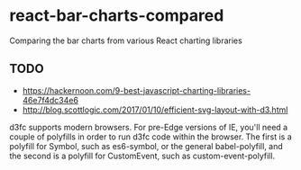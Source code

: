 # react-bar-charts-compared
Comparing the bar charts from various React charting libraries

## TODO

- https://hackernoon.com/9-best-javascript-charting-libraries-46e7f4dc34e6
- http://blog.scottlogic.com/2017/01/10/efficient-svg-layout-with-d3.html


d3fc supports modern browsers. For pre-Edge versions of IE, you'll need a couple of polyfills in order to run d3fc code within the browser. The first is a polyfill for Symbol, such as es6-symbol, or the general babel-polyfill, and the second is a polyfill for CustomEvent, such as custom-event-polyfill.
